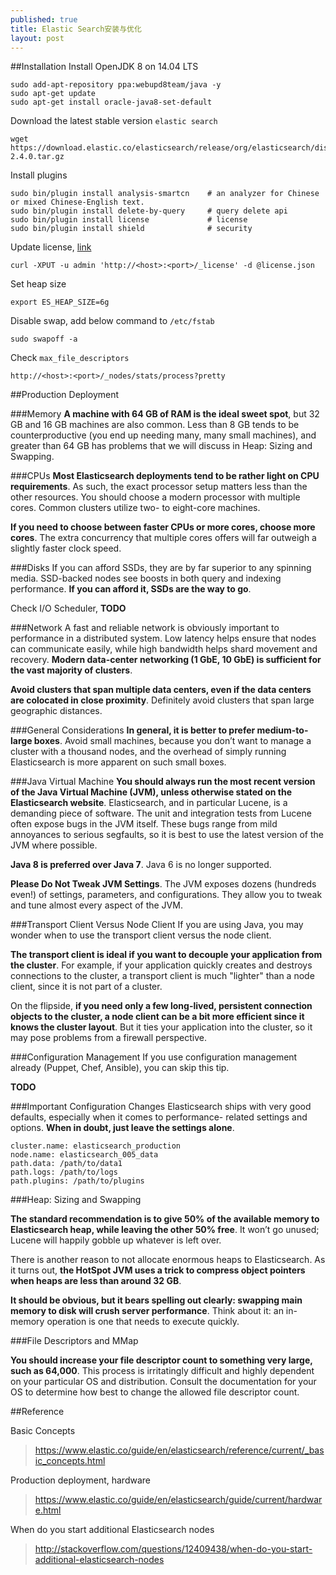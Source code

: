 ```yaml
---
published: true
title: Elastic Search安装与优化
layout: post
---
```

##Installation
Install OpenJDK 8 on 14.04 LTS

    sudo add-apt-repository ppa:webupd8team/java -y
    sudo apt-get update
    sudo apt-get install oracle-java8-set-default

Download the latest stable version `elastic search`

    wget https://download.elastic.co/elasticsearch/release/org/elasticsearch/distribution/tar/elasticsearch/2.4.0/elasticsearch-2.4.0.tar.gz

Install plugins

    sudo bin/plugin install analysis-smartcn    # an analyzer for Chinese or mixed Chinese-English text.
    sudo bin/plugin install delete-by-query     # query delete api
    sudo bin/plugin install license             # license
    sudo bin/plugin install shield              # security

Update license, [link](https://www.elastic.co/guide/en/marvel/current/license-management.html)

    curl -XPUT -u admin 'http://<host>:<port>/_license' -d @license.json

Set heap size

    export ES_HEAP_SIZE=6g
    
Disable swap, add below command to `/etc/fstab`

    sudo swapoff -a
    
Check `max_file_descriptors`

    http://<host>:<port>/_nodes/stats/process?pretty

##Production Deployment


###Memory
**A machine with 64 GB of RAM is the ideal sweet spot**, but 32 GB and 16 GB machines are also common. Less than 8 GB tends to be counterproductive (you end up needing many, many small machines), and greater than 64 GB has problems that we will discuss in Heap: Sizing and Swapping.

###CPUs
**Most Elasticsearch deployments tend to be rather light on CPU requirements**. As such, the exact processor setup matters less than the other resources. You should choose a modern processor with multiple cores. Common clusters utilize two- to eight-core machines.

**If you need to choose between faster CPUs or more cores, choose more cores**. The extra concurrency that multiple cores offers will far outweigh a slightly faster clock speed.


###Disks
If you can afford SSDs, they are by far superior to any spinning media. SSD-backed nodes see boosts in both query and indexing performance. **If you can afford it, SSDs are the way to go**.

Check I/O Scheduler, **TODO**

###Network
A fast and reliable network is obviously important to performance in a distributed system. Low latency helps ensure that nodes can communicate easily, while high bandwidth helps shard movement and recovery. **Modern data-center networking (1 GbE, 10 GbE) is sufficient for the vast majority of clusters**.

**Avoid clusters that span multiple data centers, even if the data centers are colocated in close proximity**. Definitely avoid clusters that span large geographic distances.

###General Considerations
**In general, it is better to prefer medium-to-large boxes**. Avoid small machines, because you don’t want to manage a cluster with a thousand nodes, and the overhead of simply running Elasticsearch is more apparent on such small boxes.


###Java Virtual Machine
**You should always run the most recent version of the Java Virtual Machine (JVM), unless otherwise stated on the Elasticsearch website**. Elasticsearch, and in particular Lucene, is a demanding piece of software. The unit and integration tests from Lucene often expose bugs in the JVM itself. These bugs range from mild annoyances to serious segfaults, so it is best to use the latest version of the JVM where possible.

**Java 8 is preferred over Java 7**. Java 6 is no longer supported.

**Please Do Not Tweak JVM Settings**. The JVM exposes dozens (hundreds even!) of settings, parameters, and configurations. They allow you to tweak and tune almost every aspect of the JVM.

###Transport Client Versus Node Client
If you are using Java, you may wonder when to use the transport client versus the node client.

**The transport client is ideal if you want to decouple your application from the cluster**. For example, if your application quickly creates and destroys connections to the cluster, a transport client is much "lighter" than a node client, since it is not part of a cluster.

On the flipside, **if you need only a few long-lived, persistent connection objects to the cluster, a node client can be a bit more efficient since it knows the cluster layout**. But it ties your application into the cluster, so it may pose problems from a firewall perspective.

###Configuration Management
If you use configuration management already (Puppet, Chef, Ansible), you can skip this tip.

**TODO**

###Important Configuration Changes
Elasticsearch ships with very good defaults, especially when it comes to performance- related settings and options. **When in doubt, just leave the settings alone**.

    cluster.name: elasticsearch_production
    node.name: elasticsearch_005_data
    path.data: /path/to/data1
    path.logs: /path/to/logs
    path.plugins: /path/to/plugins


###Heap: Sizing and Swapping

**The standard recommendation is to give 50% of the available memory to Elasticsearch heap, while leaving the other 50% free**. It won’t go unused; Lucene will happily gobble up whatever is left over.

There is another reason to not allocate enormous heaps to Elasticsearch. As it turns out, **the HotSpot JVM uses a trick to compress object pointers when heaps are less than around 32 GB**.

**It should be obvious, but it bears spelling out clearly: swapping main memory to disk will crush server performance**. Think about it: an in-memory operation is one that needs to execute quickly.

###File Descriptors and MMap

**You should increase your file descriptor count to something very large, such as 64,000**. This process is irritatingly difficult and highly dependent on your particular OS and distribution. Consult the documentation for your OS to determine how best to change the allowed file descriptor count.

##Reference

Basic Concepts
> https://www.elastic.co/guide/en/elasticsearch/reference/current/_basic_concepts.html

Production deployment, hardware
> https://www.elastic.co/guide/en/elasticsearch/guide/current/hardware.html

When do you start additional Elasticsearch nodes
> http://stackoverflow.com/questions/12409438/when-do-you-start-additional-elasticsearch-nodes